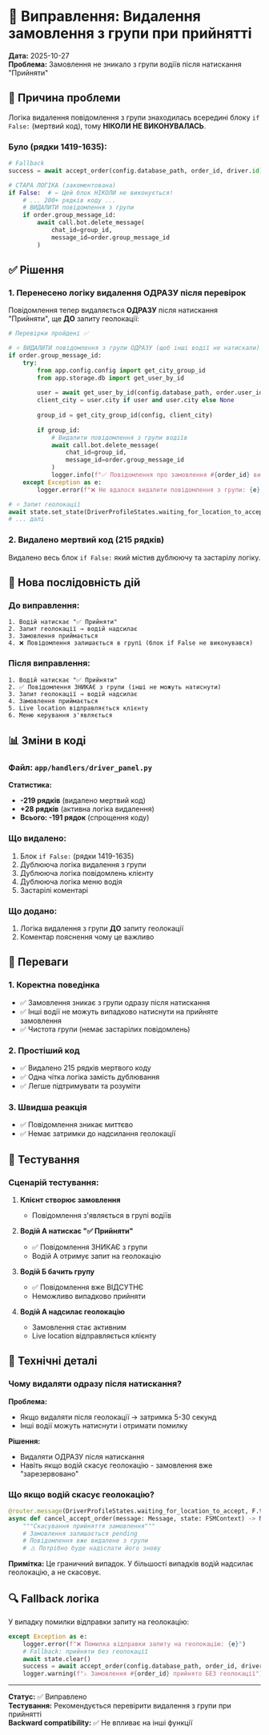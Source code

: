 # 🔧 Виправлення: Видалення замовлення з групи при прийнятті

**Дата:** 2025-10-27  
**Проблема:** Замовлення не зникало з групи водіїв після натискання "Прийняти"

## 🐛 Причина проблеми

Логіка видалення повідомлення з групи знаходилась всередині блоку `if False:` (мертвий код), тому **НІКОЛИ НЕ ВИКОНУВАЛАСЬ**.

### Було (рядки 1419-1635):

```python
# Fallback
success = await accept_order(config.database_path, order_id, driver.id)

# СТАРА ЛОГІКА (закоментована)
if False:  # ← Цей блок НІКОЛИ не виконується!
    # ... 200+ рядків коду ...
    # ВИДАЛИТИ повідомлення з групи
    if order.group_message_id:
        await call.bot.delete_message(
            chat_id=group_id,
            message_id=order.group_message_id
        )
```

## ✅ Рішення

### 1. Перенесено логіку видалення ОДРАЗУ після перевірок

Повідомлення тепер видаляється **ОДРАЗУ** після натискання "Прийняти", ще **ДО** запиту геолокації:

```python
# Перевірки пройдені ✅

# ⭐ ВИДАЛИТИ повідомлення з групи ОДРАЗУ (щоб інші водії не натискали)
if order.group_message_id:
    try:
        from app.config.config import get_city_group_id
        from app.storage.db import get_user_by_id
        
        user = await get_user_by_id(config.database_path, order.user_id)
        client_city = user.city if user and user.city else None
        
        group_id = get_city_group_id(config, client_city)
        
        if group_id:
            # Видалити повідомлення з групи водіїв
            await call.bot.delete_message(
                chat_id=group_id,
                message_id=order.group_message_id
            )
            logger.info(f"✅ Повідомлення про замовлення #{order_id} видалено з групи")
    except Exception as e:
        logger.error(f"❌ Не вдалося видалити повідомлення з групи: {e}")

# ⭐ Запит геолокації
await state.set_state(DriverProfileStates.waiting_for_location_to_accept)
# ... далі
```

### 2. Видалено мертвий код (215 рядків)

Видалено весь блок `if False:` який містив дублюючу та застарілу логіку.

## 🔄 Нова послідовність дій

### До виправлення:
```
1. Водій натискає "✅ Прийняти"
2. Запит геолокації → водій надсилає
3. Замовлення приймається
4. ❌ Повідомлення залишається в групі (блок if False не виконувався)
```

### Після виправлення:
```
1. Водій натискає "✅ Прийняти"
2. ✅ Повідомлення ЗНИКАЄ з групи (інші не можуть натиснути)
3. Запит геолокації → водій надсилає
4. Замовлення приймається
5. Live location відправляється клієнту
6. Меню керування з'являється
```

## 📊 Зміни в коді

### Файл: `app/handlers/driver_panel.py`

**Статистика:**
- **-219 рядків** (видалено мертвий код)
- **+28 рядків** (активна логіка видалення)
- **Всього: -191 рядок** (спрощення коду)

### Що видалено:
1. Блок `if False:` (рядки 1419-1635)
2. Дублююча логіка видалення з групи
3. Дублююча логіка повідомлень клієнту
4. Дублююча логіка меню водія
5. Застарілі коментарі

### Що додано:
1. Логіка видалення з групи **ДО** запиту геолокації
2. Коментар пояснення чому це важливо

## 🎯 Переваги

### 1. **Коректна поведінка**
- ✅ Замовлення зникає з групи одразу після натискання
- ✅ Інші водії не можуть випадково натиснути на прийняте замовлення
- ✅ Чистота групи (немає застарілих повідомлень)

### 2. **Простіший код**
- ✅ Видалено 215 рядків мертвого коду
- ✅ Одна чітка логіка замість дублювання
- ✅ Легше підтримувати та розуміти

### 3. **Швидша реакція**
- ✅ Повідомлення зникає миттєво
- ✅ Немає затримки до надсилання геолокації

## 🧪 Тестування

### Сценарій тестування:

1. **Клієнт створює замовлення**
   - Повідомлення з'являється в групі водіїв

2. **Водій А натискає "✅ Прийняти"**
   - ✅ Повідомлення ЗНИКАЄ з групи
   - Водій А отримує запит на геолокацію

3. **Водій Б бачить групу**
   - ✅ Повідомлення вже ВІДСУТНЄ
   - Неможливо випадково прийняти

4. **Водій А надсилає геолокацію**
   - Замовлення стає активним
   - Live location відправляється клієнту

## 📝 Технічні деталі

### Чому видаляти одразу після натискання?

**Проблема:**
- Якщо видаляти після геолокації → затримка 5-30 секунд
- Інші водії можуть натиснути і отримати помилку

**Рішення:**
- Видаляти ОДРАЗУ після натискання
- Навіть якщо водій скасує геолокацію - замовлення вже "зарезервовано"

### Що якщо водій скасує геолокацію?

```python
@router.message(DriverProfileStates.waiting_for_location_to_accept, F.text == "❌ Скасувати")
async def cancel_accept_order(message: Message, state: FSMContext) -> None:
    """Скасування прийняття замовлення"""
    # Замовлення залишається pending
    # Повідомлення вже видалене з групи
    # ⚠️ Потрібно буде надіслати його знову
```

**Примітка:** Це граничний випадок. У більшості випадків водій надсилає геолокацію, а не скасовує.

## 🔍 Fallback логіка

У випадку помилки відправки запиту на геолокацію:

```python
except Exception as e:
    logger.error(f"❌ Помилка відправки запиту на геолокацію: {e}")
    # Fallback: прийняти без геолокації
    await state.clear()
    success = await accept_order(config.database_path, order_id, driver.id)
    logger.warning(f"⚠️ Замовлення #{order_id} прийнято БЕЗ геолокації")
```

---

**Статус:** ✅ Виправлено  
**Тестування:** Рекомендується перевірити видалення з групи при прийнятті  
**Backward compatibility:** ✅ Не впливає на інші функції
